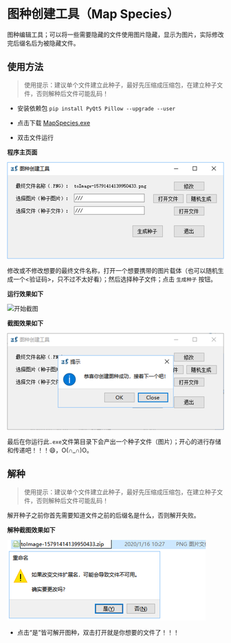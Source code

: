 # 图种创建工具（Map Species）

图种编辑工具；可以将一些需要隐藏的文件使用图片隐藏，显示为图片，实际修改完后缀名后为被隐藏文件。

## 使用方法

> 使用提示：建议单个文件建立此种子，最好先压缩成压缩包，在建立种子文件，否则解种后文件可能乱码！

- 安装依赖包 `pip install PyQt5 Pillow --upgrade --user`

- 点击下载 [MapSpecies.exe](https://github.com/kachacha/map-species/releases/download/V1.0.0/MapSpecies.exe)

- 双击文件运行

**程序主页面**

![主页面](images/img1.png "主界面")

修改或不修改想要的最终文件名称，打开一个想要携带的图片载体（也可以随机生成一个<验证码>，只不过不太好看）；然后选择种子文件；点击 `生成种子` 按钮。

**运行效果如下**

![开始截图](images/img2.png "运行")

**截图效果如下**

![运行效果](images/img3.png "生成种子")

最后在你运行此`.exe`文件第目录下会产出一个种子文件（图片）；开心的进行存储和传递吧！！！😄，O(∩_∩)O。

## 解种

> 使用提示：建议单个文件建立此种子，最好先压缩成压缩包，在建立种子文件，否则解种后文件可能乱码！

解开种子之前你首先需要知道文件之前的后缀名是什么，否则解开失败。

**解种截图效果如下**

![运行效果](images/img4.png "解种")

- 点击“是”皆可解开图种，双击打开就是你想要的文件了！！！



